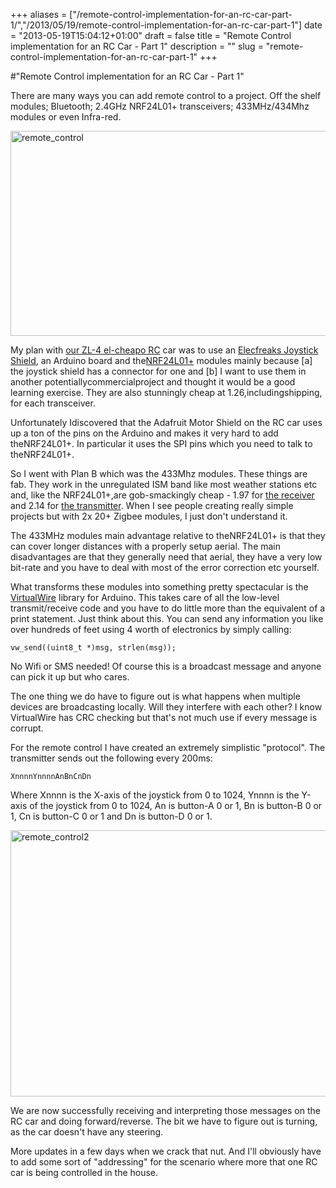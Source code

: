 +++
aliases = ["/remote-control-implementation-for-an-rc-car-part-1/","/2013/05/19/remote-control-implementation-for-an-rc-car-part-1"]
date = "2013-05-19T15:04:12+01:00"
draft = false
title = "Remote Control implementation for an RC Car - Part 1"
description = ""
slug = "remote-control-implementation-for-an-rc-car-part-1"
+++

#"Remote Control implementation for an RC Car - Part 1"

There are many ways you can add remote control to a project. Off the shelf modules; Bluetooth; 2.4GHz NRF24L01+ transceivers; 433MHz/434Mhz modules or even Infra-red.

<a href="https://s3-eu-west-1.amazonaws.com/conoroneill.net/wp-content/uploads/2013/05/remote_control.jpg"><img class="aligncenter size-large wp-image-1059" alt="remote_control" src="https://s3-eu-west-1.amazonaws.com/conoroneill.net/wp-content/uploads/2013/05/remote_control-1024x576.jpg" width="584" height="328" /></a>

My plan with <a href="http://conoroneill.net/progress-so-far-with-a-kids-e21-self-assemble-remote-control-car/">our ZL-4 el-cheapo RC</a> car was to use an <a href="http://www.elecfreaks.com/1999.html">Elecfreaks Joystick Shield</a>, an Arduino board and the<a href="http://www.ebay.ie/itm/1X-NRF24L01-2-4GHz-Antenna-Wireless-Transceiver-Module-For-Microcontroller-WST-/271133536748?ssPageName=ADME:L:OC:IE:3160#ht_5792wt_1385">NRF24L01+</a> modules mainly because [a] the joystick shield has a connector for one and [b] I want to use them in another potentiallycommercialproject and thought it would be a good learning exercise. They are also stunningly cheap at 1.26,includingshipping, for each transceiver.

Unfortunately Idiscovered that the Adafruit Motor Shield on the RC car uses up a ton of the pins on the Arduino and makes it very hard to add theNRF24L01+. In particular it uses the SPI pins which you need to talk to theNRF24L01+.

So I went with Plan B which was the 433Mhz modules. These things are fab. They work in the unregulated ISM band like most weather stations etc and, like the NRF24L01+,are gob-smackingly cheap - 1.97 for <a href="http://dx.com/p/diy-433mhz-wireless-receiving-module-for-arduino-green-149252?Utm_rid=73941134&Utm_source=affiliate">the receiver</a> and 2.14 for <a href="http://dx.com/p/433mhz-wireless-transmitter-module-superregeneration-for-arduino-green-149254?Utm_rid=73941134&Utm_source=affiliate">the transmitter</a>. When I see people creating really simple projects but with 2x 20+ Zigbee modules, I just don't understand it.

The 433MHz modules main advantage relative to theNRF24L01+ is that they can cover longer distances with a properly setup aerial. The main disadvantages are that they generally need that aerial, they have a very low bit-rate and you have to deal with most of the error correction etc yourself.

What transforms these modules into something pretty spectacular is the <a href="http://www.airspayce.com/mikem/arduino/">VirtualWire</a> library for Arduino. This takes care of all the low-level transmit/receive code and you have to do little more than the equivalent of a print statement. Just think about this. You can send any information you like over hundreds of feet using 4 worth of electronics by simply calling:
<pre><code class="language-bash">vw_send((uint8_t *)msg, strlen(msg));</code></pre>
No Wifi or SMS needed! Of course this is a broadcast message and anyone can pick it up but who cares.

The one thing we do have to figure out is what happens when multiple devices are broadcasting locally. Will they interfere with each other? I know VirtualWire has CRC checking but that's not much use if every message is corrupt.

For the remote control I have created an extremely simplistic "protocol". The transmitter sends out the following every 200ms:
<pre><code class="language-bash">XnnnnYnnnnAnBnCnDn</code></pre>
Where Xnnnn is the X-axis of the joystick from 0 to 1024, Ynnnn is the Y-axis of the joystick from 0 to 1024, An is button-A 0 or 1, Bn is button-B 0 or 1, Cn is button-C 0 or 1 and Dn is button-D 0 or 1.

<a href="https://s3-eu-west-1.amazonaws.com/conoroneill.net/wp-content/uploads/2013/05/remote_control2.jpg"><img class="aligncenter size-large wp-image-1063" alt="remote_control2" src="https://s3-eu-west-1.amazonaws.com/conoroneill.net/wp-content/uploads/2013/05/remote_control2-1024x748.jpg" width="584" height="426" /></a>

We are now successfully receiving and interpreting those messages on the RC car and doing forward/reverse. The bit we have to figure out is turning, as the car doesn't have any steering.

More updates in a few days when we crack that nut. And I'll obviously have to add some sort of "addressing" for the scenario where more that one RC car is being controlled in the house.